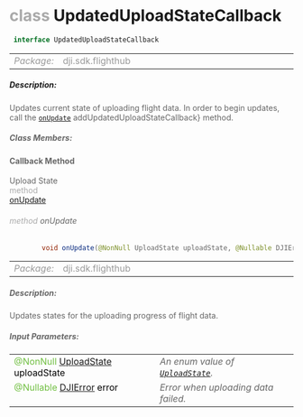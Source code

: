 <div class="article"><h1 ><font color="#AAA">class </font>UpdatedUploadStateCallback</h1></div>

~~~java
 interface UpdatedUploadStateCallback 
~~~

<html><table class="table-supportedby"><tr valign="top"><td width=15%><font color="#999"><i>Package:</i></td><td width=85%><font color="#999">dji.sdk.flighthub</td></tr></table></html>



##### Description:



<font color="#666">Updates current state of uploading flight data. In order to  begin updates, call the <code><a href="/Components/FlightHubManager/DJIFlightHubManager_UpdatedUploadStateCallbackInterface.html#djiflighthubmanager_flighthubmanagerdidupdateuploadstate">onUpdate</a></code>  addUpdatedUploadStateCallback} method.



##### Class Members:



#### Callback Method

<div class="api-row" id="djiflighthubmanager_flighthubmanagerdidupdateuploadstate"><div class="api-col left">Upload State</div><div class="api-col middle" style="color:#AAA">method</div><div class="api-col right"><a class="trigger" href="#djiflighthubmanager_flighthubmanagerdidupdateuploadstate_inline">onUpdate</a></div></div><div class="inline-doc" id="djiflighthubmanager_flighthubmanagerdidupdateuploadstate_inline"

><div class="article"><h6 ><font color="#AAA">method </font>onUpdate</h6></div>

~~~java
        void onUpdate(@NonNull UploadState uploadState, @Nullable DJIError error)
~~~

<html><table class="table-supportedby"><tr valign="top"><td width=15%><font color="#999"><i>Package:</i></td><td width=85%><font color="#999">dji.sdk.flighthub</td></tr></table></html>



##### Description:



<font color="#666">Updates states for the uploading progress of flight data.



##### Input Parameters:

<html><table class="table-inline-parameters"><tr valign="top"><td><font color="#70BF41">@NonNull <a href="/Components/FlightHubManager/DJIFlightHubManager.html#djiflighthubmanager_djiflighthubuploadstate">UploadState</a> <font color="#000">uploadState</td><td><font color="#666"><i>An enum value of <code><a href="/Components/FlightHubManager/DJIFlightHubManager.html#djiflighthubmanager_djiflighthubuploadstate">UploadState</a></code>.</i></td></tr><tr valign="top"><td><font color="#70BF41">@Nullable <a href="/Components/SDKError/DJIError.html#djierror">DJIError</a> <font color="#000">error</td><td><font color="#666"><i>Error when uploading data failed.</i></td></tr></table></html></div>


